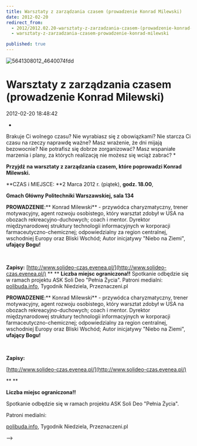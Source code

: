 ```yaml
---
title: Warsztaty z zarządzania czasem (prowadzenie Konrad Milewski)
date: 2012-02-20
redirect_from: 
  - 2012/2012.02.20-warsztaty-z-zarzadzania-czasem-(prowadzenie-konrad-milewski)
  - warsztaty-z-zarzadzania-czasem-prowadzenie-konrad-milewski

published: true
---
```



![5641308012_4640074fdd](images/stories/grafiki/5641308012_4640074fdd.jpg)

# Warsztaty z zarządzania czasem (prowadzenie Konrad Milewski)

<time>2012-02-20 18:48:42</time>

*
Brakuje Ci wolnego czasu? Nie wyrabiasz się z obowiązkami? Nie starcza Ci czasu na rzeczy naprawdę ważne? Masz wrażenie, że dni mijają bezowocnie? Nie potrafisz się dobrze zorganizować? Masz wspaniałe marzenia i plany, za których realizację nie możesz się wciąż zabrać? *

**Przyjdź** **na warsztaty z zarządzania czasem, które poprowadzi Konrad Milewski.**

**CZAS i MIEJSCE: **2 Marca 2012 r. (piątek), **godz. 18.00**,

**Gmach Główny Politechniki Warszawskiej, sala 134**
 

<!--{{intro-break}}-->

**PROWADZENIE**:** Konrad Milewski** - przywódca charyzmatyczny, trener motywacyjny, agent rozwoju osobistego, który warsztat zdobył w USA na obozach rekreacyjno-duchowych; coach i mentor. Dyrektor międzynarodowej struktury technologii informacyjnych w korporacji farmaceutyczno-chemicznej; odpowiedzialny za region centralnej, wschodniej Europy oraz Bliski Wschód; Autor inicjatywy "Niebo na Ziemi", **ufający Bogu!**

 

**Zapisy:**
[http://www.solideo-czas.evenea.pl/](http://www.solideo-czas.evenea.pl/)
**
**
**Liczba miejsc ograniczona!!**
Spotkanie odbędzie się w ramach projektu ASK Soli Deo "Pełnia Życia".
Patroni medialni:
[polibuda.info](http://polibuda.info), Tygodnik Niedziela, Przeznaczeni.pl


<!--CONTENT FROM OLD SERVER (jos before 2013): *
Brakuje Ci wolnego czasu? Nie wyrabiasz się z obowiązkami? Nie starcza Ci czasu na rzeczy naprawdę ważne? Masz wrażenie, że dni mijają bezowocnie? Nie potrafisz się dobrze zorganizować? Masz wspaniałe marzenia i plany, za których realizację nie możesz się wciąż zabrać? *

**Przyjdź** **na warsztaty z zarządzania czasem, które poprowadzi Konrad Milewski.**

**CZAS i MIEJSCE: **2 Marca 2012 r. (piątek), **godz. 18.00**,

**Gmach Główny Politechniki Warszawskiej, sala 134**


 


<!--{{intro-break}}-->


**PROWADZENIE**:** Konrad Milewski** - przywódca charyzmatyczny, trener motywacyjny, agent rozwoju osobistego, który warsztat zdobył w USA na obozach rekreacyjno-duchowych; coach i mentor. Dyrektor międzynarodowej struktury technologii informacyjnych w korporacji farmaceutyczno-chemicznej; odpowiedzialny za region centralnej, wschodniej Europy oraz Bliski Wschód; Autor inicjatywy "Niebo na Ziemi", **ufający Bogu!**

 

**Zapisy:**


[http://www.solideo-czas.evenea.pl/](http://www.solideo-czas.evenea.pl/)


**
**


**Liczba miejsc ograniczona!!**


Spotkanie odbędzie się w ramach projektu ASK Soli Deo "Pełnia Życia".


Patroni medialni:


[polibuda.info](http://polibuda.info), Tygodnik Niedziela, Przeznaczeni.pl

-->

<!--{{json:{"created_date":"2012-02-20 18:48:42","publish_down":"0000-00-00 00:00:00","id":"1066"}}}-->